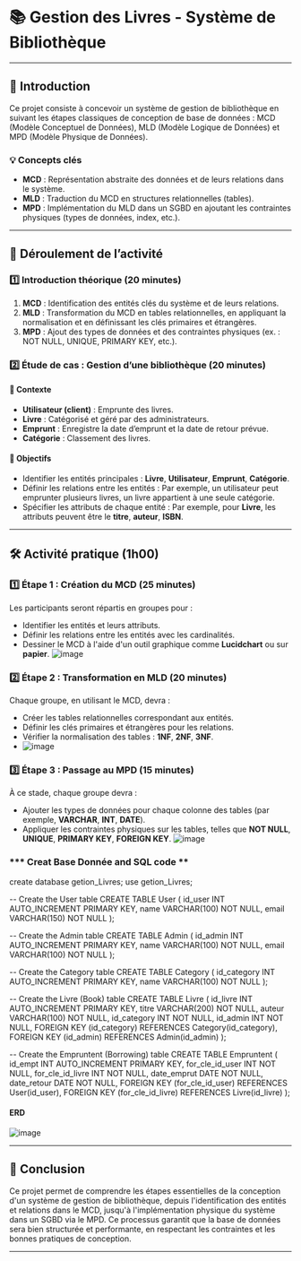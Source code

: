 # 📚 **Gestion des Livres - Système de Bibliothèque** 

---

## 🌟 **Introduction**

Ce projet consiste à concevoir un système de gestion de bibliothèque en suivant les étapes classiques de conception de base de données : MCD (Modèle Conceptuel de Données), MLD (Modèle Logique de Données) et MPD (Modèle Physique de Données).

### 💡 **Concepts clés**

- **MCD** : Représentation abstraite des données et de leurs relations dans le système.
- **MLD** : Traduction du MCD en structures relationnelles (tables).
- **MPD** : Implémentation du MLD dans un SGBD en ajoutant les contraintes physiques (types de données, index, etc.).

---

## 📅 **Déroulement de l’activité**

### 1️⃣ **Introduction théorique** (20 minutes)

1. **MCD** : Identification des entités clés du système et de leurs relations.
2. **MLD** : Transformation du MCD en tables relationnelles, en appliquant la normalisation et en définissant les clés primaires et étrangères.
3. **MPD** : Ajout des types de données et des contraintes physiques (ex. : NOT NULL, UNIQUE, PRIMARY KEY, etc.).

### 2️⃣ **Étude de cas : Gestion d’une bibliothèque** (20 minutes)

#### 📖 **Contexte**
- **Utilisateur (client)** : Emprunte des livres.
- **Livre** : Catégorisé et géré par des administrateurs.
- **Emprunt** : Enregistre la date d’emprunt et la date de retour prévue.
- **Catégorie** : Classement des livres.

#### 🎯 **Objectifs**
- Identifier les entités principales : **Livre**, **Utilisateur**, **Emprunt**, **Catégorie**.
- Définir les relations entre les entités : Par exemple, un utilisateur peut emprunter plusieurs livres, un livre appartient à une seule catégorie.
- Spécifier les attributs de chaque entité : Par exemple, pour **Livre**, les attributs peuvent être le **titre**, **auteur**, **ISBN**.

---

## 🛠️ **Activité pratique** (1h00)

### 1️⃣ **Étape 1 : Création du MCD** (25 minutes)

Les participants seront répartis en groupes pour :
- Identifier les entités et leurs attributs.
- Définir les relations entre les entités avec les cardinalités.
- Dessiner le MCD à l'aide d'un outil graphique comme **Lucidchart** ou sur **papier**.
![image](https://github.com/user-attachments/assets/d027784d-6008-4c1b-9dd0-fb3a94e8c3d7)


### 2️⃣ **Étape 2 : Transformation en MLD** (20 minutes)

Chaque groupe, en utilisant le MCD, devra :
- Créer les tables relationnelles correspondant aux entités.
- Définir les clés primaires et étrangères pour les relations.
- Vérifier la normalisation des tables : **1NF**, **2NF**, **3NF**.
- ![image](https://github.com/user-attachments/assets/4e5721f9-710a-4a92-8176-1c1d77ad2f1e)


### 3️⃣ **Étape 3 : Passage au MPD** (15 minutes)

À ce stade, chaque groupe devra :
- Ajouter les types de données pour chaque colonne des tables (par exemple, **VARCHAR**, **INT**, **DATE**).
- Appliquer les contraintes physiques sur les tables, telles que **NOT NULL**, **UNIQUE**, **PRIMARY KEY**, **FOREIGN KEY**.
![image](https://github.com/user-attachments/assets/650d0575-04ab-42d6-a3b1-c137e58554ae)
### *** Creat Base Donnée and SQL code **
create database getion_Livres;
use getion_Livres;

-- Create the User table
CREATE TABLE User (
    id_user INT AUTO_INCREMENT PRIMARY KEY,
    name VARCHAR(100) NOT NULL,
    email VARCHAR(150) NOT NULL
);

-- Create the Admin table
CREATE TABLE Admin (
    id_admin INT AUTO_INCREMENT PRIMARY KEY,
    name VARCHAR(100) NOT NULL,
    email VARCHAR(100) NOT NULL
);

-- Create the Category table
CREATE TABLE Category (
    id_category INT AUTO_INCREMENT PRIMARY KEY,
    name VARCHAR(100) NOT NULL
);

-- Create the Livre (Book) table
CREATE TABLE Livre (
    id_livre INT AUTO_INCREMENT PRIMARY KEY,
    titre VARCHAR(200) NOT NULL,
    auteur VARCHAR(100) NOT NULL,
    id_category INT NOT NULL,
    id_admin INT NOT NULL,
    FOREIGN KEY (id_category) REFERENCES Category(id_category),
    FOREIGN KEY (id_admin) REFERENCES Admin(id_admin)
);

-- Create the Empruntent (Borrowing) table
CREATE TABLE Empruntent (
    id_empt INT AUTO_INCREMENT PRIMARY KEY,
    for_cle_id_user INT NOT NULL,
    for_cle_id_livre INT NOT NULL,
    date_emprut DATE NOT NULL,
    date_retour DATE NOT NULL,
    FOREIGN KEY (for_cle_id_user) REFERENCES User(id_user),
    FOREIGN KEY (for_cle_id_livre) REFERENCES Livre(id_livre)
);

#### **ERD**
![image](https://github.com/user-attachments/assets/5bb74fba-365e-4177-a875-f34366b35458)


---


## 🎉 **Conclusion**

Ce projet permet de comprendre les étapes essentielles de la conception d'un système de gestion de bibliothèque, depuis l'identification des entités et relations dans le MCD, jusqu'à l'implémentation physique du système dans un SGBD via le MPD. Ce processus garantit que la base de données sera bien structurée et performante, en respectant les contraintes et les bonnes pratiques de conception.

---
